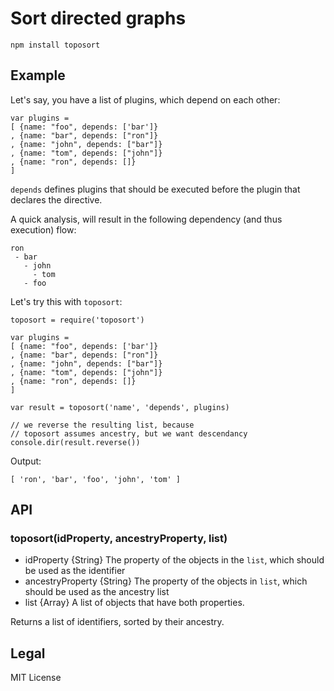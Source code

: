 # Sort directed graphs
`npm install toposort`

## Example
Let's say, you have a list of plugins, which depend on each other:
```
var plugins =
[ {name: "foo", depends: ['bar']}
, {name: "bar", depends: ["ron"]}
, {name: "john", depends: ["bar"]}
, {name: "tom", depends: ["john"]}
, {name: "ron", depends: []}
]
```
`depends` defines plugins that should be executed before the plugin that declares the directive.

A quick analysis, will result in the following dependency (and thus execution) flow:

```
ron
 - bar
   - john
     - tom
   - foo
```

Let's try this with `toposort`:
```
toposort = require('toposort')

var plugins =
[ {name: "foo", depends: ['bar']}
, {name: "bar", depends: ["ron"]}
, {name: "john", depends: ["bar"]}
, {name: "tom", depends: ["john"]}
, {name: "ron", depends: []}
]

var result = toposort('name', 'depends', plugins)

// we reverse the resulting list, because
// toposort assumes ancestry, but we want descendancy
console.dir(result.reverse())
```

Output:
```
[ 'ron', 'bar', 'foo', 'john', 'tom' ]
```

## API

### toposort(idProperty, ancestryProperty, list)
 * idProperty {String} The property of the objects in the `list`, which should be used as the identifier
 * ancestryProperty {String} The property of the objects in `list`, which should be used as the ancestry list
 * list {Array} A list of objects that have both properties.

Returns a list of identifiers, sorted by their ancestry.

## Legal
MIT License